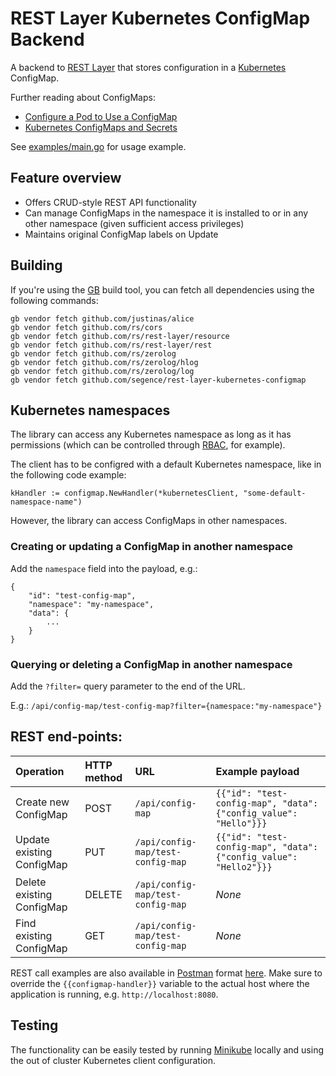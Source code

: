 REST Layer Kubernetes ConfigMap Backend
=======================================

A backend to [REST Layer](http://rest-layer.io/) that stores configuration in a [Kubernetes](https://kubernetes.io) ConfigMap.

Further reading about ConfigMaps:
- [Configure a Pod to Use a ConfigMap](https://kubernetes.io/docs/tasks/configure-pod-container/configure-pod-configmap/)
- [Kubernetes ConfigMaps and Secrets](https://medium.com/google-cloud/kubernetes-configmaps-and-secrets-68d061f7ab5b)

See [examples/main.go](https://github.com/Segence/rest-layer-kubernetes-configmap/blob/master/examples/main.go) for usage example.

## Feature overview

- Offers CRUD-style REST API functionality
- Can manage ConfigMaps in the namespace it is installed to or in any other namespace (given sufficient access privileges)
- Maintains original ConfigMap labels on Update

## Building

If you're using the [GB](https://getgb.io) build tool, you can fetch all dependencies using the following commands:

```
gb vendor fetch github.com/justinas/alice
gb vendor fetch github.com/rs/cors
gb vendor fetch github.com/rs/rest-layer/resource
gb vendor fetch github.com/rs/rest-layer/rest
gb vendor fetch github.com/rs/zerolog
gb vendor fetch github.com/rs/zerolog/hlog
gb vendor fetch github.com/rs/zerolog/log
gb vendor fetch github.com/segence/rest-layer-kubernetes-configmap
```

## Kubernetes namespaces

The library can access any Kubernetes namespace as long as it has permissions (which can be controlled through [RBAC](https://kubernetes.io/docs/reference/access-authn-authz/rbac/), for example).

The client has to be configred with a default Kubernetes namespace, like in the following code example:

    kHandler := configmap.NewHandler(*kubernetesClient, "some-default-namespace-name")

However, the library can access ConfigMaps in other namespaces.

### Creating or updating a ConfigMap in another namespace

Add the `namespace` field into the payload, e.g.:

```
{
	"id": "test-config-map",
	"namespace": "my-namespace",
	"data": {
		...
	}
}
```

### Querying or deleting a ConfigMap in another namespace

Add the `?filter=` query parameter to the end of the URL.

E.g.: `/api/config-map/test-config-map?filter={namespace:"my-namespace"}`

## REST end-points:

| **Operation**             | **HTTP method** | **URL**                           | **Example payload**                                               |
|:--------------------------|:----------------|:----------------------------------|:------------------------------------------------------------------|
| Create new ConfigMap      | POST            | `/api/config-map`                 | `{{"id": "test-config-map", "data": {"config_value": "Hello"}}}`  |
| Update existing ConfigMap | PUT             | `/api/config-map/test-config-map` | `{{"id": "test-config-map", "data": {"config_value": "Hello2"}}}` |
| Delete existing ConfigMap | DELETE          | `/api/config-map/test-config-map` | *None*                                                            |
| Find existing ConfigMap   | GET             | `/api/config-map/test-config-map` | *None*                                                            |

REST call examples are also available in [Postman](https://www.getpostman.com/) format [here](examples/REST-Layer-Kubernetes-ConfigMap.postman_collection.json). Make sure to override the `{{configmap-handler}}` variable to the actual host where the application is running, e.g. `http://localhost:8080`.

## Testing

The functionality can be easily tested by running [Minikube](https://github.com/kubernetes/minikube) locally and using the out of cluster Kubernetes client configuration.
